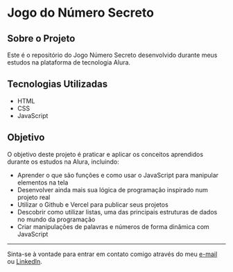 # Jogo do Número Secreto

## Sobre o Projeto

Este é o repositório do Jogo Número Secreto desenvolvido durante meus estudos na plataforma de tecnologia Alura.

## Tecnologias Utilizadas

- HTML
- CSS
- JavaScript

## Objetivo

O objetivo deste projeto é praticar e aplicar os conceitos aprendidos durante os estudos na Alura, incluindo:

- Aprender o que são funções e como usar o JavaScript para manipular elementos na tela
- Desenvolver ainda mais sua lógica de programação inspirado num projeto real
- Utilizar o Github e Vercel para publicar seus projetos
- Descobrir como utilizar listas, uma das principais estruturas de dados no mundo da programação
- Criar manipulações de palavras e números de forma dinâmica com JavaScript

---

Sinta-se à vontade para entrar em contato comigo através do meu [e-mail](quidoguim@icloud.com) ou [LinkedIn](https://linkedin.com/in/guiguim).
